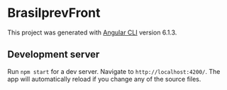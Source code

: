# BrasilprevFront

This project was generated with [Angular CLI](https://github.com/angular/angular-cli) version 6.1.3.

## Development server

Run `npm start` for a dev server. Navigate to `http://localhost:4200/`. The app will automatically reload if you change any of the source files.
